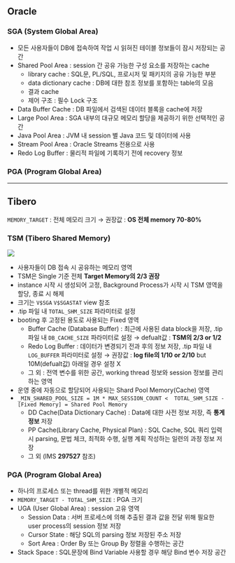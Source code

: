## Oracle
### SGA (System Global Area)
- 모든 사용자들이 DB에 접속하여 작업 시 읽혀진 테이블 정보들이 잠시 저장되는 공간
- Shared Pool Area : session 간 공유 가능한 구성 요소를 저장하는 cache
  - library cache : SQL문, PL/SQL, 프로시저 및 패키지의 공유 가능한 부분
  - data dictionary cache : DB에 대한 참조 정보를 포함하는 table의 모음
  - 결과 cache
  - 제어 구조 :  필수 Lock 구조
- Data Buffer Cache : DB 파일에서 검색된 데이터 블록을 cache에 저장
- Large Pool Area : SGA 내부의 대규모 메모리 할당을 제공하기 위한 선택적인 공간
- Java Pool Area : JVM 내 session 별 Java 코드 및 데이터에 사용
- Stream Pool Area : Oracle Streams 전용으로 사용
- Redo Log Buffer : 물리적 파일에 기록하기 전에 recovery 정보
### PGA (Program Global Area)

---
## Tibero
`MEMORY_TARGET` : 전체 메모리 크기 → 권장값 : **OS 전체 memory 70-80%**
### TSM (Tibero Shared Memory)
![](https://prod-files-secure.s3.us-west-2.amazonaws.com/2e9f035b-3bba-4ce1-902b-03e8e4545fa2/50e74659-9cf4-4d7e-a1bb-37b94051050d/3.1_TSM.png?X-Amz-Algorithm=AWS4-HMAC-SHA256&X-Amz-Content-Sha256=UNSIGNED-PAYLOAD&X-Amz-Credential=ASIAZI2LB466YRVW2FCR%2F20250718%2Fus-west-2%2Fs3%2Faws4_request&X-Amz-Date=20250718T035832Z&X-Amz-Expires=3600&X-Amz-Security-Token=IQoJb3JpZ2luX2VjEGsaCXVzLXdlc3QtMiJHMEUCIBkBVxENJ5R%2FlRXXMM4oorfsx2EE1DXheQ9jWWEHnewRAiEAgFbeJXeWRIE2FECorJgNAmqB6tPr5Wgs0Vc0Sks4ESQqiAQIhP%2F%2F%2F%2F%2F%2F%2F%2F%2F%2FARAAGgw2Mzc0MjMxODM4MDUiDGiWC%2BKPUfAECfXFAircA29DBIzaE%2BosLYXgyinDS0JUNLulF%2FoTI2%2BpUDCP3WSQ2qz4ohTSr0h9D5soPylxPdmpWMenK8DjvPr0XwdGvIKLO7fv%2BI38JzC2hqLKsLlTzhYolts7cmwhGuYneAcc4Hq4ZcTxQiEMNVQeHbqNwOH0Lz5dXrTM4ypNRKf4yqu9cFAHKP2De59kfPL72fjYqn7CqptPxTmeslhgTIXtvi0W0qGUQTipX17tO8Fr9XGEJQfAwDuubdy1mQu8cEjrCKzr9dP8yvd9EN2uxX%2BhahzwAZrcVB1i4Ar%2F5yycKn3nuY6PFAqTG27wyveBGRJBnDQKYC9Kao3IZBkhms8ifZKnFrGWK%2F3Li1tHyeuy3ItHEI4zd8rotG%2F73fLPwYaJrMH4tWWkQIU9GSCuGdLLTgvR%2BWw9HccRi7VAhpBVXmv6z%2FHQUqmfWtkEyOb63bKifn37Oj%2BCTlSRSyX0jHDuPVRksWJktYvQa7SiNXkXNUx6hgbLBvITBgislosMME%2FQtGDVcn67KbdbsXXZclxrldqKF%2F4kr5lQgMvLCnBuyUHTOlvk6EwT71YQshkGfC4KRAfW86DBykI3VJSbxVG6ZNw%2FcUpFgeIqXkDt0DfM6Yz0tAWA8GcGvkjy5Q2EMO%2Fs5sMGOqUBFXDvFDfF77jjtbTfi7OEi0xYxuc2gYEjwUDlQU6eBI5Vj8sIgn%2Fz%2BuCaHtqx4VyygsguzUz%2FP%2Beg5VN3lA1sUPip29gCTpSiN1DcrWwSVdfwhDZjO3q%2BhN3ri%2BmNqwfpe%2FD3YU0IxLlz%2BmugdIbDfEgh5SGSyYTw9U%2Bc%2FlNKdrB9F4m0mVmQy3LCyuM1IPHxRbnVhtHHfm2px7BaSLRP2zGKdl%2Fi&X-Amz-Signature=1f6bc71546d75bd37ba84c360b4484062581bdb7f183c772908d01be52d86f6d&X-Amz-SignedHeaders=host&x-amz-checksum-mode=ENABLED&x-id=GetObject)
- 사용자들이 DB 접속 시 공유하는 메모리 영역
- TSM은 Single 기준 전체 **Target Memory의 2/3 권장**
- instance 시작 시 생성되어 고정, Background Process가 시작 시 TSM 영역을 할당, 종료 시 해제
- 크기는 `V$SGA` `V$SGASTAT` view 참조
- .tip 파일 내 `TOTAL_SHM_SIZE` 파라미터로 설정
- booting 후 고정된 용도로 사용되는 Fixed 영역
  - Buffer Cache (Database Buffer) : 최근에 사용된 data block을 저장, .tip 파일 내 `DB_CACHE_SIZE` 파라미터로 설정 → defualt값 : **TSM의 2/3 or 1/2**
  - Redo Log Buffer : 데이터가 변경되기 전과 후의 정보 저장, .tip 파일 내 `LOG_BUFFER` 파라미터로 설정 → 권장값 : **log file의 1/10 or 2/10** but 10M(defualt값) 아래일 경우 설정 X
  - 그 외 : 전역 변수를 위한 공간, working thread 정보와 session 정보를 관리하는 영역
- 운영 중에 자동으로 할당되어 사용되는 Shard Pool Memory(Cache) 영역
- `_MIN_SHARED_POOL_SIZE = 1M * MAX_SESSION_COUNT <  TOTAL_SHM_SIZE - [Fixed Memory] = Shared Pool Memory`
  - DD Cache(Data Dictionary Cache) : Data에 대한 사전 정보 저장, 즉 **통계정보** 저장 
  - PP Cache(Library Cache, Physical Plan) : SQL Cache, SQL 쿼리 입력 시 parsing, 문법 체크, 최적화 수행, 실행 계획 작성하는 일련의 과정 정보 저장
  - 그 외  (IMS **297527** 참조)
### PGA (Program Global Area)
- 하나의 프로세스 또는 thread를 위한 개별적 메모리
- `MEMORY_TARGET - TOTAL_SHM_SIZE` : PGA 크기
- UGA (User Global Area) : session 고유 영역
  - Session Data : 서버 프로세스에 의해 추출된 결과 값을 전달 위해 필요한 user process의 session 정보 저장
  - Cursor State : 해당 SQL의 parsing 정보 저장된 주소 저장
  - Sort Area : Order By 또는 Group By 정렬을 수행하는 공간
- Stack Space : SQL문장에 Bind Variable 사용할 경우 해당 Bind 변수 저장 공간


